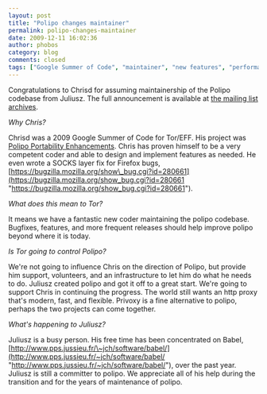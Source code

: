 ```yaml
---
layout: post
title: "Polipo changes maintainer"
permalink: polipo-changes-maintainer
date: 2009-12-11 16:02:36
author: phobos
category: blog
comments: closed
tags: ["Google Summer of Code", "maintainer", "new features", "performance", "polipo", "volunteer"]
---
```


Congratulations to Chrisd for assuming maintainership of the Polipo codebase from Juliusz. The full announcement is available at [the mailing list archives](http://sourceforge.net/mailarchive/forum.php?thread_name=87d42l7fka.fsf%40trurl.pps.jussieu.fr&forum_name=polipo-users).

*Why Chris?*

Chrisd was a 2009 Google Summer of Code for Tor/EFF. His project was [Polipo Portability Enhancements](https://blog.torproject.org/blog/polipo-portability-enhancements-summary). Chris has proven himself to be a very competent coder and able to design and implement features as needed. He even wrote a SOCKS layer fix for Firefox bugs, [https://bugzilla.mozilla.org/show\_bug.cgi?id=280661](https://bugzilla.mozilla.org/show_bug.cgi?id=280661 "https://bugzilla.mozilla.org/show_bug.cgi?id=280661").

*What does this mean to Tor?*

It means we have a fantastic new coder maintaining the polipo codebase. Bugfixes, features, and more frequent releases should help improve polipo beyond where it is today.

*Is Tor going to control Polipo?*

<!-- more -->

We're not going to influence Chris on the direction of Polipo, but provide him support, volunteers, and an infrastructure to let him do what he needs to do. Juliusz created polipo and got it off to a great start. We're going to support Chris in continuing the progress. The world still wants an http proxy that's modern, fast, and flexible. Privoxy is a fine alternative to polipo, perhaps the two projects can come together.

*What's happening to Juliusz?*

Juliusz is a busy person. His free time has been concentrated on Babel, [http://www.pps.jussieu.fr/\~jch/software/babel/](http://www.pps.jussieu.fr/~jch/software/babel/ "http://www.pps.jussieu.fr/~jch/software/babel/"), over the past year. Juliusz is still a committer to polipo. We appreciate all of his help during the transition and for the years of maintenance of polipo.
